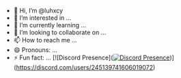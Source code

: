 - 👋 Hi, I’m @luhxcy
- 👀 I’m interested in ...
- 🌱 I’m currently learning ...
- 💞️ I’m looking to collaborate on ...
- 📫 How to reach me ...
- 😄 Pronouns: ...
- ⚡ Fun fact: ...
[![Discord Presence]([![Discord Presence](https://lanyard.cnrad.dev/api/245139741606019072)](https://discord.com/users/245139741606019072))](https://discord.com/users/245139741606019072)
<!---
luhxcy/luhxcy is a ✨ special ✨ repository because its `README.md` (this file) appears on your GitHub profile.
You can click the Preview link to take a look at your changes.
--->
